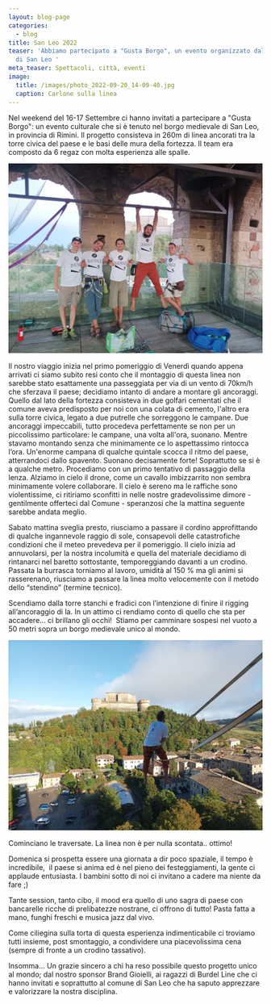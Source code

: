```yaml
---
layout: blog-page
categories:
  - blog
title: San Leo 2022
teaser: 'Abbiamo partecipato a "Gusta Borgo", un evento organizzato dal comune
  di San Leo '
meta_teaser: Spettacoli, città, eventi
image:
  title: /images/photo_2022-09-20_14-09-40.jpg
  caption: Carlone sulla linea
---
```

N﻿el weekend del 16-17 Settembre ci hanno invitati a partecipare a "Gusta Borgo": un evento culturale che si è tenuto nel borgo medievale di San Leo, in provincia di Rimini. Il progetto consisteva in 260m di linea ancorati tra la torre civica del paese e le basi delle mura della fortezza. Il team era composto da 6 regaz con molta esperienza alle spalle.

![](/images/img_1204.jpg)

I﻿l nostro viaggio inizia nel primo pomeriggio di Venerdì quando appena arrivati ci siamo subito resi conto che il montaggio di questa linea non sarebbe stato esattamente una passeggiata per via di un vento di 70km/h che sferzava il paese; decidiamo intanto di andare a montare gli ancoraggi. Quello dal lato della fortezza consisteva in due golfari cementati che il comune aveva predisposto per noi con una colata di cemento, l'altro era sulla torre civica, legato a due putrelle che sorreggono le campane. Due ancoraggi impeccabili, tutto procedeva perfettamente se non per un piccolissimo particolare: le campane, una volta all'ora, suonano. Mentre stavamo montando senza che minimamente ce lo aspettassimo rintocca l’ora. Un'enorme campana di qualche quintale scocca il ritmo del paese, atterrandoci dallo spavento. Suonano decisamente forte! Soprattutto se si è a qualche metro. Procediamo con un primo tentativo di passaggio della lenza. Alziamo in cielo il drone, come un cavallo imbizzarrito non sembra minimamente volere collaborare. Il cielo è sereno ma le raffiche sono violentissime, ci ritiriamo sconfitti in nelle nostre gradevolissime dimore - gentilmente offerteci dal Comune - speranzosi che la mattina seguente sarebbe andata meglio.

S﻿abato mattina sveglia presto, riusciamo a passare il cordino approfittando di qualche ingannevole raggio di sole, consapevoli delle catastrofiche condizioni che il meteo prevedeva per il pomeriggio. Il cielo inizia ad annuvolarsi, per la nostra incolumità e quella del materiale decidiamo di rintanarci nel baretto sottostante, temporeggiando davanti a un crodino. Passata la burrasca torniamo al lavoro, umidità al 150 % ma gli animi si rasserenano, riusciamo a passare la linea molto velocemente con il metodo dello “stendino” (termine tecnico). 

Scendiamo dalla torre stanchi e fradici con l’intenzione di finire il rigging all’ancoraggio di la. In un attimo ci rendiamo conto di quello che sta per accadere… ci brillano gli occhi!  Stiamo per camminare sospesi nel vuoto a 50 metri sopra un borgo medievale unico al mondo. 

![](/images/img_1227.jpg)

Cominciano le traversate. La linea non è per nulla scontata.. ottimo!

Domenica si prospetta essere una giornata a dir poco spaziale, il tempo è incredibile,  il paese si anima ed è nel pieno dei festeggiamenti, la gente ci applaude entusiasta. I bambini sotto di noi ci invitano a cadere ma niente da fare ;) 

Tante session, tanto cibo, il mood era quello di uno sagra di paese con bancarelle ricche di prelibatezze nostrane, ci offrono di tutto! Pasta fatta a mano, funghi freschi e musica jazz dal vivo. 

Come ciliegina sulla torta di questa esperienza indimenticabile ci troviamo tutti insieme, post smontaggio, a condividere una piacevolissima cena (sempre di fronte a un crodino tassativo).

Insomma… Un grazie sincero a chi ha reso possibile questo progetto unico al mondo; dal nostro sponsor Brand Gioielli, ai ragazzi di Burdel Line che ci hanno invitati e soprattutto al comune di San Leo che ha saputo apprezzare e valorizzare la nostra disciplina. 



<!--EndFragment-->